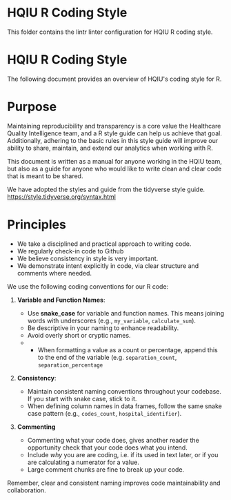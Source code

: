 # HQIU R Coding Style

This folder contains the lintr linter configuration for HQIU R coding style.

# HQIU R  Coding Style

The following document provides an overview of HQIU's coding style for R. 

# Purpose

Maintaining reproducibility and transparency is a core value the Healthcare Quality Intelligence team, and a R style guide can help us achieve that goal. Additionally, adhering to the basic rules in this style guide will improve our ability to share, maintain, and extend our analytics when working with R.

This document is written as a manual for anyone working in the HQIU team, but also as a guide for anyone who would like to write clean and clear code that is meant to be shared.

We have adopted the styles and guide from the tidyverse style guide. https://style.tidyverse.org/syntax.html

# Principles

* We take a disciplined and practical approach to writing code.
* We regularly check-in code to Github
* We believe consistency in style is very important.
* We demonstrate intent explicitly in code, via clear structure and comments where needed.

We use the following coding conventions for our R code:

1. **Variable and Function Names**:
   - Use **snake_case** for variable and function names. This means joining words with underscores (e.g., `my_variable`, `calculate_sum`).
   - Be descriptive in your naming to enhance readability.
   - Avoid overly short or cryptic names.
   - - When formatting a value as a count or percentage, append this to the end of the variable (e.g. `separation_count`, `separation_percentage` 

2. **Consistency**:
   - Maintain consistent naming conventions throughout your codebase. If you start with snake case, stick to it.
   - When defining column names in data frames, follow the same snake case pattern (e.g., `codes_count`, `hospital_identifier`).
   
3. **Commenting**
   - Commenting what your code does, gives another reader the opportunity check that your code does what you intend.
   - Include *why* you are are coding, i.e. if its used in text later, or if you are calculating a numerator for a value.
   - Large comment chunks are fine to break up your code.

Remember, clear and consistent naming improves code maintainability and collaboration. 
